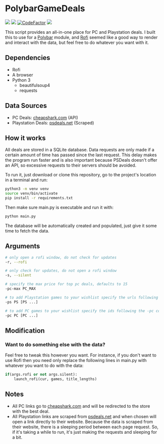 # PolybarGameDeals

![](https://img.shields.io/github/repo-size/nkayp/PolybarGameDeals.svg?label=Repo%20size)
![](https://img.shields.io/tokei/lines/github/nkayp/PolybarGameDeals)
[![CodeFactor](https://www.codefactor.io/repository/github/nkayp/polybargamedeals/badge)](https://www.codefactor.io/repository/github/nkayp/polybargamedeals)
![](https://img.shields.io/github/license/nkayp/PolybarGameDeals)

This script provides an all-in-one place for PC and Playstation deals. I built this to use for a [Polybar](https://github.com/polybar/polybar) module, and [Rofi](https://github.com/davatorium/rofi) seemed like a good way to render and interact with the data, but feel free to do whatever you want with it.

## Dependencies
  - Rofi
  - A browser
  - Python 3
    - beautifulsoup4
    - requests

## Data Sources
  - PC Deals: [cheapshark.com](https://www.cheapshark.com/) (API)
  - Playstation Deals: [psdeals.net](https://psdeals.net/) (Scraped)
## How it works
All deals are stored in a SQLite database. Data requests are only made if a certain amount of time has passed since the last request. This delay makes the program run faster and is also important because PSDeals doesn't offer an API, so excessive requests to their servers should be avoided.

To run it, just download or clone this repository, go to the project's location in a terminal and run:
```bash
python3 -m venv venv
source venv/bin/activate
pip install -r requirements.txt
```
Then make sure main.[]()py is executable and run it with:
```bash
python main.py
```
The database will be automatically created and populated, just give it some time to fetch the data.
## Arguments
```bash
# only open a rofi window, do not check for updates
-r, --rofi
```
```bash
# only check for updates, do not open a rofi window
-s, --silent
```
<!-- ```bash
# show prices and deals available for Playstation Plus subscribers
-p, --ps-plus
``` -->
```bash
# specify the max price for top pc deals, defaults to 15
-pc-max PC_MAX
```
```bash
# to add Playstation games to your wishlist specify the urls following the -ps command
-ps PS [PS ...]
```
```bash
# to add PC games to your wishlist specify the ids following the -pc command
-pc PC [PC ...]
```

## Modification
### Want to do something else with the data?
Feel free to tweak this however you want. For instance, if you don't want to use Rofi then you need only replace the following lines in main.[]()py with whatever you want to do with the data:
```python
if(args.rofi or not args.silent):
    launch_rofi(cur, games, title_lengths)
```

## Notes
  - All PC links go to [cheapshark.com](https://www.cheapshark.com/) and will be redirected to the store with the best deal.
  - All Playstation links are scraped from [psdeals.net](https://psdeals.net/) and when chosen will open a link directly to their website. Because the data is scraped from their website, there is a sleeping period between each page request. So, if it's taking a while to run, it's just making the requests and sleeping for a bit.

